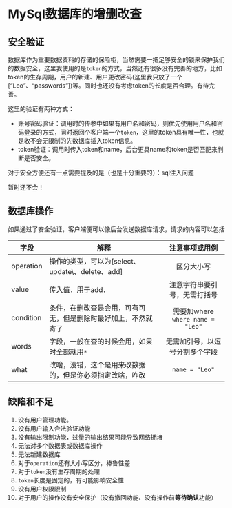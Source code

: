 # MySql数据库的增删改查

## 安全验证

数据库作为重要数据资料的存储的保险柜，当然需要一把足够安全的锁来保护我们的数据安全，这里我使用的是`token`的方式，当然还有很多没有完善的地方，比如token的生存周期，用户的新建、用户更改密码(这里我只放了一个[“Leo”、“passwords”])等。同时也还没有考虑token的长度是否合理。有待完善。

这里的验证有两种方式：

- 账号密码验证：调用时的传参中如果有用户名和密码，则优先使用用户名和密码登录的方式，同时返回个客户端一个`token`，这里的token具有唯一性，也就是收不会无限制的先数据库插入token信息。
- token验证：调用时传入token和name，后台更具name和token是否匹配来判断是否安全。

对于安全方便还有一点需要提及的是（也是十分重要的）：sql注入问题

暂时还不会！

## 数据库操作

如果通过了安全验证，客户端便可以像后台发送数据库请求，请求的内容可以包括

| 字段      | 解释                                                         |            注意事项或用例            |
| --------- | ------------------------------------------------------------ | :----------------------------------: |
| operation | 操作的类型，可以为[select、update\、delete、add]             |              区分大小写              |
| value     | 传入值，用于add，                                            |     注意字符串要引号，无需打括号     |
| condition | 条件，在删改查是会用，可有可无，但是删除时最好加上，不然就寄了 | 需要加where<br/>`where name = "Leo"` |
| words     | 字段，一般在查的时候会用，如果时全部就用`*`                  |    无需加引号，以逗号分割多个字段    |
| what      | 改啥，没错，这个是用来改数据的，但是你必须指定改啥，咋改     |            `name = "Leo"`            |

## 缺陷和不足

1. 没有用户管理功能。
2. 没有用户输入合法验证功能
3. 没有输出限制功能，过量的输出结果可能导致网络拥堵
4. 无法对多个数据表或数据库操作
5. 无法新建数据库
6. 对于`operation`还有大小写区分，棒鲁性差
7. 对于`token`没有生存周期的处理
8. `token`长度是固定的，有可能影响安全性
9. 没有用户权限限制
10. 对于用户的操作没有安全保护（没有撤回功能、没有操作前**等待确认**功能）
